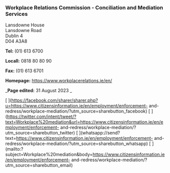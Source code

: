 ###  Workplace Relations Commission - Conciliation and Mediation Services

Lansdowne House  
Lansdowne Road  
Dublin 4  
D04 A3A8

**Tel:** (01) 613 6700

**Locall:** 0818 80 80 90

**Fax:** (01) 613 6701

**Homepage:** [ https://www.workplacerelations.ie/en/
](https://www.workplacerelations.ie/en/)

_**Page edited:** 31 August 2023 _

[
](https://facebook.com/sharer/sharer.php?u=https://www.citizensinformation.ie/en/employment/enforcement-
and-redress/workplace-mediation/?utm_source=sharebutton_facebook) [
](https://twitter.com/intent/tweet/?text=Workplace%20mediation&url=https://www.citizensinformation.ie/en/employment/enforcement-
and-redress/workplace-mediation/?utm_source=sharebutton_twitter) [
](whatsapp://send?text=https://www.citizensinformation.ie/en/employment/enforcement-
and-redress/workplace-mediation/?utm_source=sharebutton_whatsapp) [
](mailto:?subject=Workplace%20mediation&body=https://www.citizensinformation.ie/en/employment/enforcement-
and-redress/workplace-mediation/?utm_source=sharebutton_email) [
](javascript:void\(0\))
